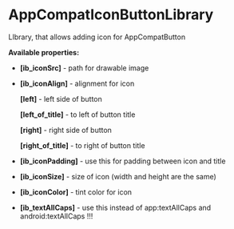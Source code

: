 # AppCompatIconButtonLibrary
LIbrary, that allows adding icon for AppCompatButton

<b>Available properties:</b>
 - <b>[ib_iconSrc]</b> - path for drawable image
 - <b>[ib_iconAlign]</b> - alignment for icon
 
      <b>[left]</b> - left side of button
    
      <b>[left_of_title]</b> - to left of button title
    
      <b>[right]</b> - right side of button
     
      <b>[right_of_title]</b> - to right of button title
      
 - <b>[ib_iconPadding]</b> - use this for padding between icon and title
 - <b>[ib_iconSize]</b> - size of icon (width and height are the same)
 - <b>[ib_iconColor]</b> - tint color for icon
 - <b>[ib_textAllCaps]</b> - use this instead of app:textAllCaps and android:textAllCaps !!!
